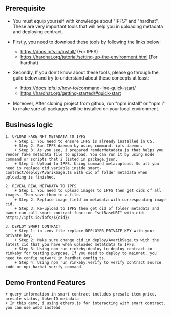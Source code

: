 ## Prerequisite
- You must equip yourself with knowledge about "IPFS" and "hardhat". These are very important tools that will help you in uploading metadata and deploying contract. 
    
- Firstly, you need to download these tools by following the links below: 
    + https://docs.ipfs.io/install/ (For IPFS)
    + https://hardhat.org/tutorial/setting-up-the-environment.html (For hardhat)

- Secondly, If you don't know about these tools, please go through the guild below and try to understand about these concepts at least:
    + https://docs.ipfs.io/how-to/command-line-quick-start/
    + https://hardhat.org/getting-started/#quick-start

- Moreover, After cloning project from github, run "npm install" or "npm i" to make sure all packages will be installed on your local environment. 

## Business logic
    1. UPLOAD FAKE NFT METADATA TO IPFS
        + Step 1: You need to ensure IPFS is already installed in OS.
        + Step 2: Run IPFS daemon by using command: ipfs daemon.
        + Step 3: As you see, i prepared renderMetadata.js that helps you render fake metadata file to upload. You can run it by using node command or scripts that i listed in package.json.
        + Step 4: Upload to IPFS. Using command meta:upload. So all you need is replace cid variable inside smart-contract/deploy/AvarikSage.ts with cid of folder metadata when uploading is finished.

    2. REVEAL REAL METADATA TO IPFS
        + Step 1: You need to upload images to IPFS then get cids of all images. Then save them to a file.
        + Step 2: Replace image field in metadata with corresponding image cid.
        + Step 3: Re-upload to IPFS then get cid of folder metadata and owner can call smart contract function "setBaseURI" with cid: https://ipfs.io/ipfs/${cid}/

    3. DEPLOY SMART CONTRACT
        + Step 1: in .env file replace DEPLOYER_PRIVATE_KEY with your private key.
        + Step 2: Make sure change cid in deploy/AvarikSage.ts with the latest cid that you have when uploaded metatdata to IPFS.
        + Step 3: Using npm run rinkeby:deploy to deploy contract to rinkeby for testing purpose. If you need to deploy to mainnet, you need to config network in hardhat.config.ts.
        + Step 4: Using npm run rinkeby:verify to verify contract source code or npx harhat verify command.

## Demo Frontend Features
    + query information in smart contract includes presale item price, presale status, tokenID metadata
    + In this demo, i using ethers.js for interacting with smart contract. you can use web3 instead
